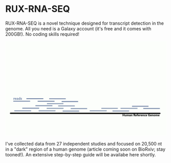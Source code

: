 # RUX-RNA-SEQ

RUX-RNA-SEQ is a novel technique designed for transcript detection in the genome. All you need is a Galaxy account (it's free and it comes with 200GB!). No coding skills required!

![](figures/R_SEQ.gif)

I've collected data from 27 independent studies and focused on 20,500 nt in a "dark" region of a human genome (article coming soon on BioRxiv; stay tooned!). An extensive step-by-step guide will be availabe here shortly. 
